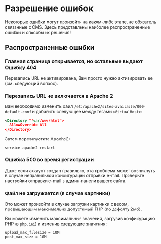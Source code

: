 # Разрешение ошибок

Некоторые ошибки могут произойти на каком-либо этапе, не обязатель связанные с CMS.
Здесь представлены наиболее распространенные ошибки и способы их решения!

## Распространенные ошибки

### Главная страница открывается, но остальные выдают Ошибку 404

Перезапись URL не активирована, Вам просто нужно активировать ее (см. следующий вопрос).

### Перезапись URL не включается в Apache 2
Вам необходимо изменить файл `/etc/apache2/sites-available/000-default.conf` и добавить следующее между тегами `<VirtualHost>`:
```xml
<Directory "/var/www/html">
  AllowOverride All
</Directory>
```

Затем перезапустите Apache2:
```
service apache2 restart
```

### Ошибка 500 во время регистрации

Даже если аккаунт создан правильно, эта проблема может возникнуть 
в случае неправильной конфигурации отправки e-mail. Проверьте настройки отправки e-mail
в админ-панели вашего сайта.

### Файл не загружается (в случае картинки)

Это может произойти в случае загрузки картинки с весом, 
превышающим максимально допустимый PHP (по дефолту 2мб).

Вы можете изменить максимальные значения, загрузив конфикурацию
PHP (в `php.ini`) и изменив следующие значения:
```
upload_max_filesize = 10M
post_max_size = 10M
```
